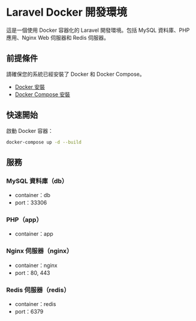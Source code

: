 # Laravel Docker 開發環境

這是一個使用 Docker 容器化的 Laravel 開發環境。包括 MySQL 資料庫、PHP 應用、Nginx Web 伺服器和 Redis 伺服器。

## 前提條件

請確保您的系統已經安裝了 Docker 和 Docker Compose。

- [Docker 安裝](https://docs.docker.com/get-docker/)
- [Docker Compose 安裝](https://docs.docker.com/compose/install/)

## 快速開始

啟動 Docker 容器：

```bash
docker-compose up -d --build
```

## 服務

### MySQL 資料庫（db）

- container：db
- port：33306

### PHP（app）

- container：app

### Nginx 伺服器（nginx）

- container：nginx
- port：80, 443

### Redis 伺服器（redis）

- container：redis
- port：6379
